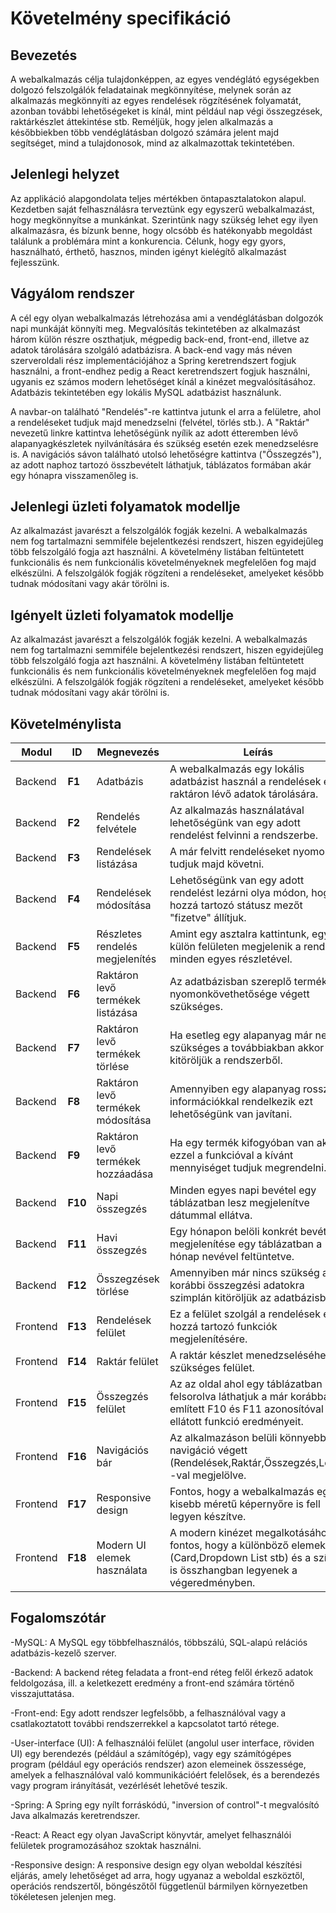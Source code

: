 # Követelmény specifikáció

## Bevezetés

A webalkalmazás célja tulajdonképpen, az egyes vendéglátó egységekben dolgozó felszolgálók feladatainak megkönnyítése, melynek során az alkalmazás megkönnyíti az egyes rendelések
rögzítésének folyamatát, azonban további lehetőségeket is kínál, mint például nap végi összegzések, raktárkészlet áttekintése stb. 
Reméljük, hogy jelen alkalmazás a későbbiekben több vendéglátásban dolgozó számára jelent majd segítséget, mind a tulajdonosok, mind az alkalmazottak tekintetében.

## Jelenlegi helyzet

Az applikáció alapgondolata teljes mértékben öntapasztalatokon alapul. Kezdetben saját felhasználásra terveztünk egy egyszerű webalkalmazást, hogy megkönnyítse a munkánkat.
Szerintünk nagy szükség lehet egy ilyen alkalmazásra, és bízunk benne, hogy olcsóbb és hatékonyabb megoldást találunk a problémára mint a konkurencia. Célunk, hogy egy gyors,
használható, érthető, hasznos, minden igényt kielégítő alkalmazást fejlesszünk.

## Vágyálom rendszer

A cél egy olyan webalkalmazás létrehozása ami a vendéglátásban dolgozók napi munkáját könnyíti meg. Megvalósítás tekintetében az alkalmazást három külön részre oszthatjuk, mégpedig
back-end, front-end, illetve az adatok tárolására szolgáló adatbázisra. A back-end vagy más néven szerveroldali rész implementációjához a Spring keretrendszert fogjuk 
használni, a front-endhez pedig a React keretrendszert fogjuk használni, ugyanis ez számos modern lehetőséget kínál a kinézet megvalósításához. Adatbázis tekintetében egy lokális
MySQL adatbázist használunk. 

A navbar-on található "Rendelés"-re kattintva jutunk el arra a felületre, ahol a rendeléseket tudjuk majd menedzselni (felvétel, törlés stb.). A "Raktár" nevezetű linkre kattintva
lehetőségünk nyílik az adott étteremben lévő alapanyagkészletek nyilvánítására és szükség esetén ezek menedzselésre is. A navigációs sávon található utolsó lehetőségre 
kattintva ("Összegzés"), az adott naphoz tartozó összbevételt láthatjuk, táblázatos formában akár egy hónapra visszamenőleg is.


## Jelenlegi üzleti folyamatok modellje

Az alkalmazást javarészt a felszolgálók fogják kezelni. A webalkalmazás nem fog tartalmazni semmiféle bejelentkezési rendszert, hiszen egyidejűleg több felszolgáló fogja azt használni.
A követelmény listában feltüntetett funkcionális és nem funkcionális követelményeknek megfelelően fog majd elkészülni. A felszolgálók fogják rögzíteni a rendeléseket, 
amelyeket később tudnak módosítani vagy akár törölni is. 

## Igényelt üzleti folyamatok modellje

Az alkalmazást javarészt a felszolgálók fogják kezelni. A webalkalmazás nem fog tartalmazni semmiféle bejelentkezési rendszert, hiszen egyidejűleg több felszolgáló fogja azt használni.
A követelmény listában feltüntetett funkcionális és nem funkcionális követelményeknek megfelelően fog majd elkészülni. A felszolgálók fogják rögzíteni a rendeléseket, 
amelyeket később tudnak módosítani vagy akár törölni is. 



## Követelménylista

|    <b>Modul</b>              |    <b>ID</b>     |    <b>Megnevezés</b>                   |    <b>Leírás</b>                                                                                                                                                                                                                                       |
|----------------------------|-----------|---------------------------------|---------------------------------------------------------------------------------------------------------------------------------------------------------------------------------------------------------------------------------------------------------| 
|    Backend            |    <b>F1</b>     |    Adatbázis                     |   A webalkalmazás egy lokális adatbázist használ a rendelések és a raktáron lévő adatok tárolására.|
|    Backend            |    <b>F2</b>     |    Rendelés felvétele            |   Az alkalmazás használatával lehetőségünk van egy adott rendelést felvinni a rendszerbe.       |
|    Backend            |    <b>F3</b>     |    Rendelések listázása          |    A már felvitt rendeléseket nyomon tudjuk majd követni.                                        |
|    Backend            |    <b>F4</b>     |    Rendelések  módosítása        |    Lehetőségünk van egy adott rendelést lezárni olya módon, hogy a hozzá tartozó státusz mezőt "fizetve" állítjuk.   |
|    Backend            |    <b>F5</b>     |   Részletes rendelés megjelenítés    |    Amint egy asztalra kattintunk, egy külön felületen megjelenik a rendelés minden egyes részletével.    |                                                                                          
|    Backend            |    <b>F6</b>     |    Raktáron levő termékek listázása   |    Az adatbázisban szereplő termékek nyomonkövethetősége végett szükséges.        |                 
|    Backend            |    <b>F7</b>     |    Raktáron levő termékek törlése     |   Ha esetleg egy alapanyag már nem szükséges a továbbiakban akkor kitöröljük a rendszerből.   |
|    Backend            |    <b>F8</b>     |    Raktáron levő termékek módosítása  |   Amennyiben egy alapanyag rossz információkkal rendelkezik ezt lehetőségünk van javítani.   |
|    Backend            |    <b>F9</b>     |    Raktáron levő termékek hozzáadása  |    Ha egy termék kifogyóban van akkor ezzel a funkcióval a kívánt mennyiséget tudjuk megrendelni. |
|    Backend            |    <b>F10</b>    |   Napi összegzés                      |   Minden egyes napi bevétel egy táblázatban lesz megjelenítve dátummal ellátva.   |
|    Backend            |    <b>F11</b>    |    Havi összegzés                     |  Egy hónapon belöli konkrét bevétel megjelenítése egy táblázatban a hónap nevével feltüntetve.   |
|    Backend            |    <b>F12</b>    |    Összegzések törlése                |  Amennyiben már nincs szükség a korábbi összegzési adatokra szimplán kitöröljük az adatbázisból.   |
|    Frontend           |    <b>F13</b>    |    Rendelések felület                 |    Ez a felület szolgál a rendelések és a hozzá tartozó funkciók  megjelenítésére.           |
|    Frontend           |    <b>F14</b>    |    Raktár felület                     |    A raktár készlet menedzseléséhez szükséges felület.   |
|    Frontend           |    <b>F15</b>    |    Összegzés felület                  |   Az az oldal ahol egy táblázatban felsorolva láthatjuk a már korábban említett F10 és F11 azonosítóval ellátott funkció eredményeit.  |
|    Frontend           |    <b>F16</b>    |   Navigációs bár                      |   Az alkalmazáson belüli könnyebb navigáció végett (Rendelések,Raktár,Összegzés,Logo) -val megjelölve.   |
|    Frontend           |    <b>F17</b>    |   Responsive design                 |   Fontos, hogy a webalkalmazás egy kisebb méretű képernyőre is fell legyen készítve. |
|    Frontend           |    <b>F18</b>    |    Modern UI elemek használata      |   A modern kinézet megalkotásához fontos, hogy a különböző elemek (Card,Dropdown List stb) és a színek is összhangban legyenek a végeredményben.  |

## Fogalomszótár

-MySQL: A MySQL egy többfelhasználós, többszálú, SQL-alapú relációs adatbázis-kezelő szerver.<br />

-Backend: A backend réteg feladata a front-end réteg felől érkező adatok feldolgozása, ill. a keletkezett eredmény a front-end számára történő visszajuttatása.<br />

-Front-end: Egy adott rendszer legfelsőbb, a felhasználóval vagy a csatlakoztatott további rendszerrekkel a kapcsolatot tartó rétege.<br />

-User-interface (UI): A felhasználói felület (angolul user interface, röviden UI) egy berendezés (például a számítógép), vagy egy számítógépes program (például egy operációs rendszer) azon elemeinek összessége, amelyek a felhasználóval való kommunikációért felelősek, és a berendezés vagy program irányítását, vezérlését lehetővé teszik.<br />

-Spring: A Spring egy nyílt forráskódú, "inversion of control"-t megvalósító Java alkalmazás keretrendszer.<br />

-React: A React egy olyan JavaScript könyvtár, amelyet felhasználói felületek programozásához szoktak használni.<br />

-Responsive design: A responsive design egy olyan weboldal készítési eljárás, amely lehetőséget ad arra, hogy ugyanaz a weboldal eszköztől, operációs rendszertől, böngészőtől függetlenül bármilyen környezetben tökéletesen jelenjen meg.<br />

